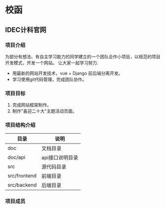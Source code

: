 # 校函
## IDEC计科官网
### 项目介绍
为部分有想法、有自主学习能力的同学建立的一个团队合作小项目，以规范的项目开发模式，开发一个网站。
让大家一起学习努力.

- 用最新的网站开发技术，vue + Django 前后端分离开发。
- 学习使用git代码管理，完成团队协作。

### 项目目标
1. 完成网站框架制作。
2. 制作"喜迎二十大"主题活动页面。

### 项目结构介绍
| 目录            | 说明       |
|---------------|----------|
| doc           | 文档目录     |
| doc/api       | api接口说明目录 |
| src           | 源代码目录    |
| src/frontend  | 前端目录     |
| src/backend   | 后端目录     |

### 项目成员